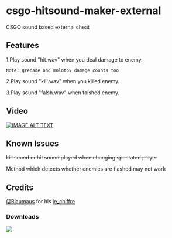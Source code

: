 # csgo-hitsound-maker-external
CSGO sound based external cheat

## Features
1.Play sound "hit.wav" when you deal damage to enemy.

`Note: grenade and molotov damage counts too`

2.Play sound "kill.wav" when you killed enemy.

3.Play sound "falsh.wav" when falshed enemy.

## Video
[![IMAGE ALT TEXT](https://github.com/Liuhaixv/csgo-hitsound-maker-external/blob/master/img/0.jpg)](https://www.youtube.com/watch?v=Q_okx0boOVw&t=42s)

## Known Issues
~~kill sound or hit sound played when changing spectated player~~

~~Method which detects whether enemies are flashed may not work~~

## Credits
[@Blaumaus](https://github.com/Blaumaus) for his [le_chiffre](https://github.com/Blaumaus/le_chiffre/tree/main/Le_Chiffre)

### Downloads

![](https://img.shields.io/github/downloads/Liuhaixv/csgo-hitsound-maker-external/total)
